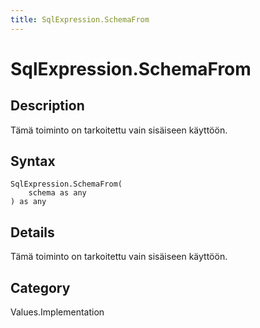 ```yaml
---
title: SqlExpression.SchemaFrom
---
```


# SqlExpression.SchemaFrom


## Description

Tämä toiminto on tarkoitettu vain sisäiseen käyttöön.


## Syntax

```powerquery
SqlExpression.SchemaFrom(
    schema as any
) as any
```


## Details

Tämä toiminto on tarkoitettu vain sisäiseen käyttöön.



## Category
Values.Implementation
